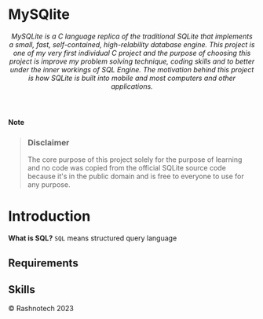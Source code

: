 # MySQlite
<header>


_MySQLite is a C language replica of the traditional SQLite that implements a small, fast, self-contained, high-relability database engine. This project is one of my very first individual C project and the purpose of choosing this project is improve my problem solving technique, coding skills and to better under the inner workings of SQL Engine. The motivation behind this project is how SQLite is built into mobile and most computers and other applications._

</header>

**Note**
> ### Disclaimer
> The core purpose of this project solely for the purpose of learning and no code was copied from the official SQLite source code because it's in the public domain and is free to everyone to use for any purpose.

# Introduction

**What is SQL?** `SQL` means structured query language

## Requirements
## Skills
<footer>
&copy; Rashnotech 2023
</footer>
